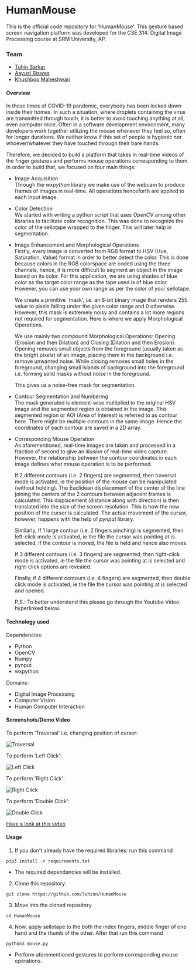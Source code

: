 # HumanMouse

This is the official code repository for 'HumanMouse'. This gesture based screen navigation platform was developed for the CSE 314: Digital Image Processing course at SRM University, AP.

### Team

* [Tuhin Sarkar](https://7uhinn.github.io/)
* [Aayusi Biswas](https://github.com/Aayusi)
* [Khushboo Maheshwari](https://github.com/Khushboomah8)

#### Overview

In these times of COVID-19 pandemic, everybody has been locked down inside their homes. In such a situation, where droplets containing the virus are transmitted through touch, it is better to avoid touching anything at all, even computer mice. Often in a software development environment, many developers work together utilizing the mouse whenever they feel so, often for longer durations. We neither know if this set of people is hygienic nor whoever/whatever they have touched through their bare hands.

Therefore, we decided to build a platform that takes in real-time videos of the finger gestures and performs mouse operations corresponding to them. In order to build that, we focused on four main things:

* Image Acquisition\
Through the *wxpython* library we make use of the webcam to produce frames of images in real-time. All operations henceforth are applied to each input image.

* Color Detection\
We started with writing a python script that uses *OpenCV* among other libraries to facilitate color recognition. This was done to recognize the color of the sellotape wrapped to the finger. This will later help in segmentation.

* Image Enhancement and Morphological Operations\
Firstly, every image is converted from RGB format to HSV (Hue, Saturation, Value) format in order to better detect the color. This is done because colors in the RGB colorspace are coded using the three channels, hence, it is more difficult to segment an object in the image based on its color.  For this application, we are using shades of blue color as the target color range as the tape used is of blue color. However, you can use your own range as per the color of your sellotape.

  We create a primitive 'mask', i.e. an 8-bit binary image that renders 255 value to pixels falling under the given color range and 0 otherwise. However, this mask is extremely noisy and contains a lot more regions not required for segmentation. Here is where we apply Morphological Operations.

  We use mainly two compound Morphological Operations: Opening (Erosion and then Dilation) and Closing (Dilation and then Erosion). Opening removes small objects from the foreground (usually taken as the bright pixels) of an image, placing them in the background i.e. remove unwanted noise. While closing removes small holes in the foreground, changing small islands of background into the foreground i.e. forming solid masks without noise in the foreground.

  This gives us a noise-free mask for segmentation.

* Contour Segmentation and Numbering\
The mask generated is element-wise multiplied to the original HSV image and the segmented region is obtained in the image. This segmented region or AOI (Area of Interest) is referred to as contour here. There might be multiple contours in the same image. Hence the coordinates of each contour are saved in a 2D array.

* Corresponding Mouse Operation\
As aforementioned, real-time images are taken and processed in a fraction of second to give an *illusion* of real-time video capture. However, the relationship between the contour coordinates in each image defines what mouse operation is to be performed. 

  If 2 different contours (i.e. 2 fingers) are segmented, then traversal mode is activated, ie the position of the mouse can be manipulated (without holding). The Euclidean displacement of the center of the line joining the centers of the 2 contours between adjacent frames is calculated. This displacement (distance along with direction) is then translated into the size of the screen resolution. This is how the new position of the cursor is calculated. The actual movement of the cursor, however, happens with the help of *pynput* library.

  Similarly, If 1 large contour (i.e. 2 fingers pinching) is segmented, then left-click mode is activated, ie the file the cursor was pointing at is selected, if the contour is moved, the file is held and hence also moves.

  If 3 different contours (i.e. 3 fingers) are segmented, then right-click mode is activated, ie the file the cursor was pointing at is selected and right-click options are revealed.

  Finally, if 4 different contours (i.e. 4 fingers) are segmented, then double click mode is activated, ie the file the cursor was pointing at is selected and opened.

  P.S.: To better understand this please go through the Youtube Video hyperlinked below.

#### Technology used

Dependencies:
* Python
* OpenCV
* Numpy
* pynput
* wxpython

Domains:
* Digital Image Processing
* Computer Vision
* Human Computer Interaction

#### Screenshots/Demo Video

To perform 'Traversal' i.e. changing position of cursor:

![Traversal](/images/t.png)

To perform 'Left Click':

![Left Click](/images/lc.png)

To perform 'Right Click':

![Right Click](/images/rc.png)

To perform 'Double Click':

![Double Click](/images/dc.png)

[Have a look at this video](https://drive.google.com/file/d/1SmrQV--efjpGY_e_8KmGJCTrvZoW0g2r/view?usp=sharing)

#### Usage

1. If you don't already have the required libraries: run this command 

```pip3 install -r requirements.txt```

* The required dependancies will be installed.

2. Clone this repository. 

```git clone https://github.com/7uhinn/HumanMouse```   

3. Move into the cloned repository.

```cd HumanMouse```

4. Now, apply sellotape to the both the index fingers, middle finger of one hand and the thumb of the other. After that run this command

```python3 mouse.py```

* Perform aforementioned gestures to perform corresponding mouse operations.
